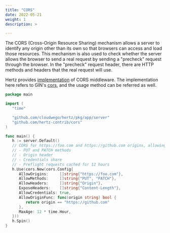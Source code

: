```yaml
---
title: "CORS"
date: 2022-05-21
weight: 1
description: >

---
```


The CORS (Cross-Origin Resource Sharing) mechanism allows a server to identify any origin other than its own so that browsers can access and load those resources.
This mechanism is also used to check whether the server allows the browser to send a real request by sending a "precheck" request through the browser.
In the "precheck" request header, there are HTTP methods and headers that the real request will use.

Hertz provides [implementation](https://github.com/hertz-contrib/cors) of CORS middleware. The implementation here refers to GIN's [cors](https://github.com/gin-contrib/cors), and the usage method can be referred as well.

```go
package main

import (
   "time"

   "github.com/cloudwego/hertz/pkg/app/server"
   "github.com/hertz-contrib/cors"
)

func main() {
   h := server.Default()
   // CORS for https://foo.com and https://github.com origins, allowing:
   // - PUT and PATCH methods
   // - Origin header
   // - Credentials share
   // - Preflight requests cached for 12 hours
   h.Use(cors.New(cors.Config{
      AllowOrigins:     []string{"https://foo.com"},
      AllowMethods:     []string{"PUT", "PATCH"},
      AllowHeaders:     []string{"Origin"},
      ExposeHeaders:    []string{"Content-Length"},
      AllowCredentials: true,
      AllowOriginFunc: func(origin string) bool {
         return origin == "https://github.com"
      },
      MaxAge: 12 * time.Hour,
   }))
   h.Spin()
}
```
